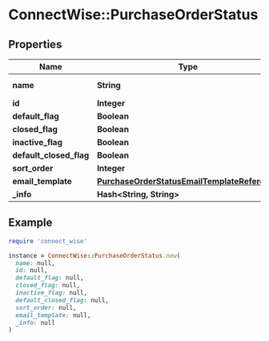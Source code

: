 # ConnectWise::PurchaseOrderStatus

## Properties

| Name | Type | Description | Notes |
| ---- | ---- | ----------- | ----- |
| **name** | **String** |  Max length: 50; |  |
| **id** | **Integer** |  | [optional] |
| **default_flag** | **Boolean** |  | [optional] |
| **closed_flag** | **Boolean** |  | [optional] |
| **inactive_flag** | **Boolean** |  | [optional] |
| **default_closed_flag** | **Boolean** |  | [optional] |
| **sort_order** | **Integer** |  | [optional] |
| **email_template** | [**PurchaseOrderStatusEmailTemplateReference**](PurchaseOrderStatusEmailTemplateReference.md) |  | [optional] |
| **_info** | **Hash&lt;String, String&gt;** |  | [optional] |

## Example

```ruby
require 'connect_wise'

instance = ConnectWise::PurchaseOrderStatus.new(
  name: null,
  id: null,
  default_flag: null,
  closed_flag: null,
  inactive_flag: null,
  default_closed_flag: null,
  sort_order: null,
  email_template: null,
  _info: null
)
```

